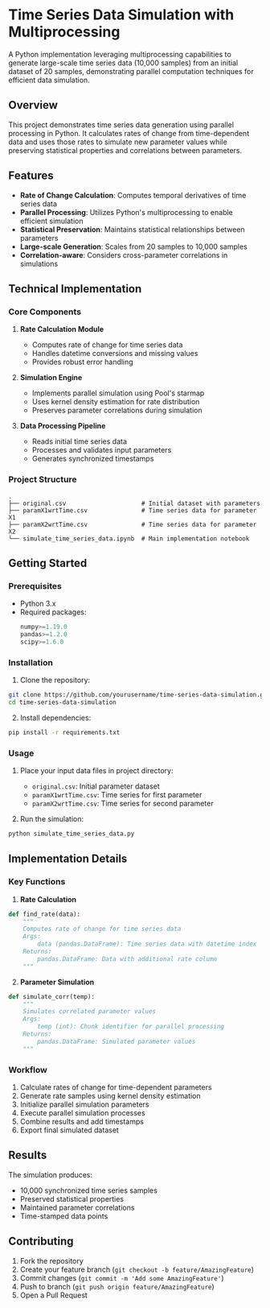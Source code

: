 # Time Series Data Simulation with Multiprocessing

A Python implementation leveraging multiprocessing capabilities to generate large-scale time series data (10,000 samples) from an initial dataset of 20 samples, demonstrating parallel computation techniques for efficient data simulation.

## Overview

This project demonstrates time series data generation using parallel processing in Python. It calculates rates of change from time-dependent data and uses those rates to simulate new parameter values while preserving statistical properties and correlations between parameters.

## Features

- **Rate of Change Calculation**: Computes temporal derivatives of time series data
- **Parallel Processing**: Utilizes Python's multiprocessing to enable efficient simulation
- **Statistical Preservation**: Maintains statistical relationships between parameters
- **Large-scale Generation**: Scales from 20 samples to 10,000 samples
- **Correlation-aware**: Considers cross-parameter correlations in simulations

## Technical Implementation

### Core Components

1. **Rate Calculation Module**
   - Computes rate of change for time series data
   - Handles datetime conversions and missing values
   - Provides robust error handling

2. **Simulation Engine**
   - Implements parallel simulation using Pool's starmap
   - Uses kernel density estimation for rate distribution
   - Preserves parameter correlations during simulation

3. **Data Processing Pipeline**
   - Reads initial time series data
   - Processes and validates input parameters
   - Generates synchronized timestamps

### Project Structure
```
.
├── original.csv                     # Initial dataset with parameters
├── paramX1wrtTime.csv               # Time series data for parameter X1
├── paramX2wrtTime.csv               # Time series data for parameter X2
└── simulate_time_series_data.ipynb  # Main implementation notebook
```

## Getting Started

### Prerequisites
- Python 3.x
- Required packages:
  ```python
  numpy>=1.19.0
  pandas>=1.2.0
  scipy>=1.6.0
  ```

### Installation
1. Clone the repository:
```bash
git clone https://github.com/yourusername/time-series-data-simulation.git
cd time-series-data-simulation
```

2. Install dependencies:
```bash 
pip install -r requirements.txt
```

### Usage
1. Place your input data files in project directory:
   - `original.csv`: Initial parameter dataset
   - `paramX1wrtTime.csv`: Time series for first parameter
   - `paramX2wrtTime.csv`: Time series for second parameter

2. Run the simulation:
```python
python simulate_time_series_data.py
```

## Implementation Details

### Key Functions

1. **Rate Calculation**
```python
def find_rate(data):
    """
    Computes rate of change for time series data
    Args:
        data (pandas.DataFrame): Time series data with datetime index
    Returns:
        pandas.DataFrame: Data with additional rate column
    """
```

2. **Parameter Simulation**
```python
def simulate_corr(temp):
    """
    Simulates correlated parameter values
    Args:
        temp (int): Chunk identifier for parallel processing
    Returns:
        pandas.DataFrame: Simulated parameter values
    """
```

### Workflow
1. Calculate rates of change for time-dependent parameters
2. Generate rate samples using kernel density estimation
3. Initialize parallel simulation parameters
4. Execute parallel simulation processes
5. Combine results and add timestamps
6. Export final simulated dataset

## Results

The simulation produces:
- 10,000 synchronized time series samples
- Preserved statistical properties
- Maintained parameter correlations
- Time-stamped data points

## Contributing

1. Fork the repository
2. Create your feature branch (`git checkout -b feature/AmazingFeature`)
3. Commit changes (`git commit -m 'Add some AmazingFeature'`)
4. Push to branch (`git push origin feature/AmazingFeature`)
5. Open a Pull Request
